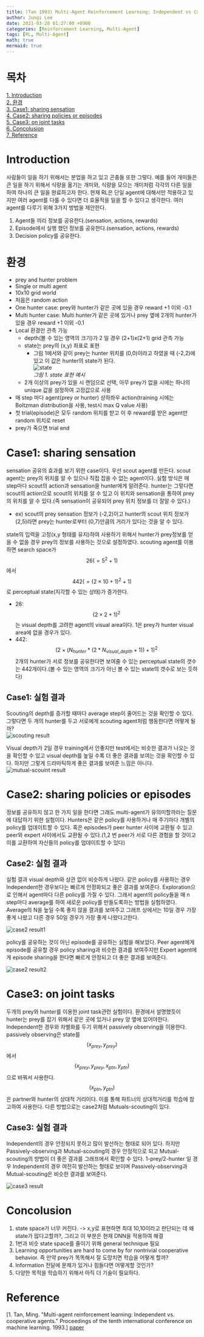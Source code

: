 ```yaml
---
title: (Tan 1993) Multi-Agent Reinforcement Learning; Independent vs Cooperative Agents 
author: Jungi Lee
date: 2021-03-28 01:27:00 +0900
categories: [Reinforcement Learning, Multi-Agent]
tags: [RL, Multi-Agent]
math: true
mermaid: true
---
```

# 목차
[1. Introduction](#introduction)  
[2. 환경](#환경)  
[3. Case1: sharing sensation](#case1-sharing-sensation)  
[4. Case2: sharing policies or episodes](#case2-sharing-policies-or-episodes)  
[5. Case3: on joint tasks](#case3-on-joint-tasks)  
[6. Concolusion](#concolusion)  
[7. Reference](#reference)

# Introduction
사람들이 일을 하기 위해서는 분업을 하고 있고 곤충들 또한 그렇다. 예를 들어 개미들은 큰 일을 하기 위해서 식량을 옮기는 개미와, 식량을 모으는 개미처럼 각각의 다른 일을 하여 하나의 큰 일을 완료하고자 한다. 현재 RL은 단일 agent에 대해서만 적용하고 있지만 여러 agent를 다룰 수 있다면 더 효율적을 일을 할 수 있다고 생각한다. 여러 agent를 다루기 위해 3가지 방법을 제안한다.
1. Agent들 끼리 정보를 공유한다.(sensation, actions, rewards)  
2. Episode에서 실행 했던 정보를 공유한다.(sensation, actions, rewards)  
3. Decision policy를 공유한다.

# 환경
- prey and hunter problem
- Single or multi agent
- 10x10 grid world
- 처음은 random action
- One hunter case: prey와 hunter가 같은 곳에 있을 경우 reward +1 이외 -0.1 
- Multi hunter case: Multi hunter가 같은 곳에 있거나 prey 옆에 2개의 hunter가 있을 경우 reward +1 이외 -0.1
- Local 환경만 관측 가능   
	- depth(볼 수 있는 영역의 크기)가 2 일 경우 (2+1)x(2+1) grid 관측 가능  
	- state는 prey의 (x,y) 좌표로 표현
		- 그림 1에서와 같이 prey는 hunter 위치를 (0,0)이라고 하였을 때 (-2,2)에 있고 이 값은 hunter의 state가 된다.  
		![state][Figure2]  
		_그림 1. state 표현 예시_
	- 2개 이상의 prey가 있을 시 랜덤으로 선택, 아무 prey가 없을 시에는 하나의 unique 값을 설정하여 고정값으로 사용  
- 매 step 마다 agent(prey or hunter) 상하좌우 action(training 시에는 Boltzman distribution을 사용, test시 max Q value 사용)
- 첫 trial(episode)은 모두 random 위치를 받고 이 후 reward를 받은 agent만 random 위치로 reset
- prey가 죽으면 trial end

# Case1: sharing sensation
sensation 공유의 효과를 보기 위한 case이다. 우선 scout agent를 만든다. scout agent는 prey의 위치를 알 수 있으나 직접 잡을 수 없는 agent이다. 실험 방식은 매 step마다 scout의 action과 sensation을 hunter에게 알려준다. hunter는 그렇다면 scout의 action으로 scout의 위치를 알 수 있고 이 위치와 sensation을 통하여 prey의 위치를 알 수 있다.(즉 sensation이 공유되어 prey 위치 정보를 더 잘알 수 있다.)  
- ex) scout의 prey sensation 정보가 (-2,2)이고 hunter의 scout 위치 정보가 (2,5)라면 prey는 hunter로부터 (0,7)만큼의 거리가 있다는 것을 알 수 있다.  

state의 입력을 고정(x,y 형태를 유지)하여  사용하기 위해서 hunter가 prey정보를 얻을 수 없을 경우 prey의 정보를 사용하는 것으로 설정하였다. scouting agent를 이용하면 search space가 $$26(=5^2+1)$$에서 $$442(=(2 \times10 +1)^2 +1)$$로 perceptual state(지각할 수 있는 상태)가 증가한다.  
- 26: $$(2 \times 2 + 1)^2$$는 visual depth를 고려한 agent의 visual area이다. 1은 prey가 hunter visual area에 없을 경우가 있다.
- 442: $$(2 \times (N_{hunter}* (2*N_{visual\_depth}+1)) + 1)^2$$ 2개의 hunter가 서로 정보를 공유한다면 보여줄 수 있는 perceptual state의 갯수는 442개이다.(볼 수 있는 영역의 크기가 아닌 볼 수 있는 state의 갯수로 보는 듯하다)

## Case1: 실험 결과 
Scouting의 depth를 증가할 때마다 average step이 줄어드는 것을 확인할 수 있다. 그렇다면 두 개의 hunter를 두고 서로에게 scouting agent처럼 행동한다면 어떻게 될까?  
![scouting result][Table2]  

Visual depth가 2일 경우 training에서 안좋지만 test에서는 비슷한 결과가 나오는 것을 확인할 수 있고 visual depth를 높일 수록 더 좋은 결과를 보여는 것을 확인할 수 있다. 하지만 그렇게 드라마틱하게 좋은 결과를 보여준 느낌은 아니다.  
![mutual-scouint result][Table3]  

# Case2: sharing policies or episodes  
정보를 공유하지 않고 한 가지 일을 한다면 그래도 multi-agent가 유의미할까라는 질문에 대답하기 위한 실험이다. Hunters은 같은 policy를 사용하거나 매 주기마다 개별의 policy를 업데이트할 수 있다. 혹은 episodes가 peer hunter 사이에 교환될 수 있고 peer와 expert 사이에서도 교환될 수 있다.(1,2 번 peer가 서로 다른 경험을 할 것이고 이를 교환하여 자신들의 policy를 업데이트할 수 있다)


## Case2: 실험 결과  
실험 결과 visual depth와 상관 없이 비슷하게 나왔다. 같은 policy를 사용하는 경우 Independent한 경우보다는 빠르게 안정화되고 좋은 결과를 보여준다. Exploration으로 인해서 agent마다 다른 policy를 가질 수 있다. 그래서 agent의 policy들을 매 n step마다 average를 하여 새로운 policy를 만들도록하는 방법을 실험하였다. Average의 N을 높일 수록 좋지 않을 결과를 보여주고 그래프 상에서는 10일 경우 가장 좋게 나왔고 다른 경우 50일 경우가 가장 좋게 나왔다고한다. 

![case2 result1][Figure3&4]

policy를 공유하는 것이 아닌 episode를 공유하는 실험을 해보았다. Peer agent에게 episode를 공유할 경우 policy sharing과 비슷한 결과를 보여주지만 Expert agent에게 episode sharing을 한다면 빠르게 안정되고 더 좋은 결과를 보여준다.  

![case2 result2][Figure5&6]

# Case3: on joint tasks  
두개의 prey와 hunter를 이용한 joint task관련 실험이다. 환경에서 설명했듯이 hunter는 prey를 잡기 위해서 같은 곳에 있거나 prey 양 옆에 있어야한다. Independent한 경우와 차별화를 두기 위해서 passively observing을 이용한다. passively observing은 state를 $$(x_{prey}, y_{prey})$$에서 $$(x_{prey}, y_{prey}, x_{ptn}, y_{ptn})$$으로 바꿔서 사용한다. $$(x_{ptn}, y_{ptn})$$은 partner와 hunter의 상대적 거리이다. 이를 통해 파트너의 상대적거리를 학습에 참고하여 사용한다. 다른 방법으로는 case2처럼 Mutuals-scouting이 있다.

## Case3: 실험 결과
Independent의 경우 안정되지 못하고 많이 발산하는 형태로 되어 있다. 하지만 Passively-observing과 Mutual-scouting의 경우 안정적으로 되고 Mutual-scouting의 방법이 더 좋은 결과를 그래프에서 확인할 수 있다. 1-prey/2-hunter 일 경우 Independent의 경우 여전히 발산하는 형태로 보이며 Passively-observing과 Mutual-scouting은 비슷한 결과를 보여준다.

![case3 result][Figure7&8]

# Concolusion
1. state space가 너무 커진다. -> x,y로 표현하면 최대 10,10이라고 판단되는 데 왜 state가 많다고할까?, 그리고 이 부분은 현재 DNN을 적용하여 해결  
2. 1번과 비슷 state space를 줄이기 위해 general technique 필요   
3. Learning opportunities are hard to come by for nontrivial cooperative behavior. 즉 만약 prey가 똑똑해서 잘 도망치면 학습을 어떻게 할까?   
4. Information 전달에 문제가 있거나 힘들다면 어떻게할 것인가?   
5. 다양한 목적을 학습하기 위해서 아직 더 기술이 필요하다.  


# Reference
[1. Tan, Ming. "Multi-agent reinforcement learning: Independent vs. cooperative agents." Proceedings of the tenth international conference on machine learning. 1993.] [paper]

[Figure2]: /assets/img/MARL/1993/Figure2.png 
[Table2]: /assets/img/MARL/1993/Table2.png
[Table3]: /assets/img/MARL/1993/Table3.png
[Figure3&4]: /assets/img/MARL/1993/Figure3&4.png 
[Figure5&6]: /assets/img/MARL/1993/Figure5&6.png 
[Figure7&8]: /assets/img/MARL/1993/Figure7&8.png 

[paper]: https://web.media.mit.edu/~cynthiab/Readings/tan-MAS-reinfLearn.pdf 
